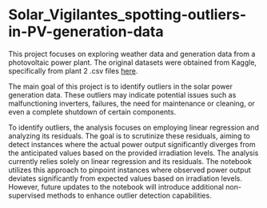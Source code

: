 # Solar_Vigilantes_spotting-outliers-in-PV-generation-data

This project focuses on exploring weather data and generation data from a photovoltaic power plant. The original datasets were obtained from Kaggle, specifically from plant 2 .csv files [here](https://www.kaggle.com/datasets/anikannal/solar-power-generation-data/data). 

The main goal of this project is to identify outliers in the solar power generation data. These outliers may indicate potential issues such as malfunctioning inverters, failures, the need for maintenance or cleaning, or even a complete shutdown of certain components.

To identify outliers, the analysis focuses on employing linear regression and analyzing its residuals. The goal is to scrutinize these residuals, aiming to detect instances where the actual power output significantly diverges from the anticipated values based on the provided irradiation levels.
The analysis currently relies solely on linear regression and its residuals. The notebook utilizes this approach to pinpoint instances where observed power output deviates significantly from expected values based on irradiation levels. However, future updates to the notebook will introduce additional non-supervised methods to enhance outlier detection capabilities.
